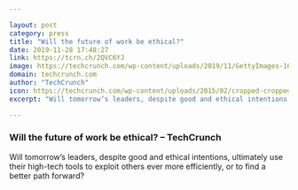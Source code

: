 ```yaml
---

layout: post
category: press
title: "Will the future of work be ethical?"
date: 2019-11-28 17:48:27
link: https://tcrn.ch/2QVC6YJ
image: https://techcrunch.com/wp-content/uploads/2019/11/GettyImages-1093674926.jpg?w=600
domain: techcrunch.com
author: "TechCrunch"
icon: https://techcrunch.com/wp-content/uploads/2015/02/cropped-cropped-favicon-gradient.png?w=180
excerpt: "Will tomorrow’s leaders, despite good and ethical intentions, ultimately use their high-tech tools to exploit others ever more efficiently, or to find a better path forward?"

---
```


### Will the future of work be ethical? – TechCrunch

Will tomorrow’s leaders, despite good and ethical intentions, ultimately use their high-tech tools to exploit others ever more efficiently, or to find a better path forward?
